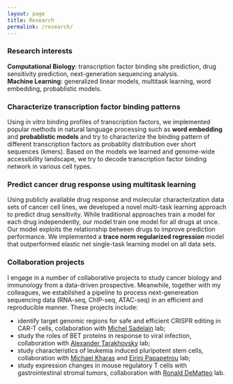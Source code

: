 ```yaml
---
layout: page
title: Research
permalink: /research/
---
```

### Research interests
**Computational Biology**: transcription factor binding site prediction, drug sensitivity prediction, next-generation sequencing analysis. <br />
**Machine Learning**: generalized linear models, multitask learning, word embedding, probablistic models.

### Characterize transcription factor binding patterns
Using *in vitro* binding profiles of transcription factors, we implemented popular methods in natural language processing such as **word embedding** and **probablistic models** and try to characterize the binding pattern of different transcription factors as probablity distribution over short sequences (kmers). Based on the models we learned and genome-wide accessibility landscape, we try to decode transcription factor binding network in various cell types. 

### Predict cancer drug response using multitask learning
Using publicly available drug response and molecular characterization data sets of cancer cell lines, we developed a novel multi-task learning approach to predict drug sensitivity. While traditional approaches train a model for each drug independently, our model train one model for all drugs at once. Our model exploits the relationship between drugs to improve prediction performance. We implemented a **trace norm regularized regression** model that outperformed elastic net single-task learning model on all data sets.

### Collaboration projects
I engage in a number of collaborative projects to study cancer biology and immunology from a data-driven prospective. Meanwhile, together with my colleagues, we established a pipeline to process next-genereation sequencing data (RNA-seq, ChIP-seq, ATAC-seq) in an efficient and reproducible manner. These projects include: 
* identify target genomic regions for safe and efficient CRISPR editing in CAR-T cells, collaboration with [Michel Sadelain] lab;
* study the roles of BET proteins in response to viral infection, collaboration with [Alexander Tarakhovsky] lab;
* study characteristics of leukemia induced pluripotent stem cells, collaboration with [Michael Kharas] and [Eirini Papapetrou] lab;
* study expression changes in mouse regulatory T cells with gastrointestinal stromal tumors, collaboration with [Ronald DeMatteo] lab.

[Michel Sadelain]:https://www.mskcc.org/research-areas/labs/michel-sadelain
[Alexander Tarakhovsky]:https://www.rockefeller.edu/our-scientists/heads-of-laboratories/979-alexander-tarakhovsky/
[Michael Kharas]:https://www.mskcc.org/research-areas/labs/michael-kharas
[Eirini Papapetrou]:http://icahn.mssm.edu/profiles/eirini-papapetrou
[Ronald DeMatteo]:https://www.mskcc.org/experience/physicians-at-work/ronald-dematteo-work


